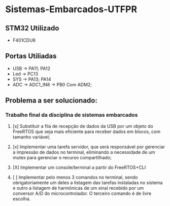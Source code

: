 # Sistemas-Embarcados-UTFPR

## STM32 Utilizado
- F401CDU6

## Portas Utiliadas

- USB -> PA11; PA12
- Led -> PC13
- SYS -> PA13; PA14
- ADC -> ADC1_IN8 -> PB0 Com ADM2;

## Problema a ser solucionado:

### Trabalho final da disciplina de sistemas embarcados

1. [x] Substituir a fila de recepção de dados da USB por um objeto do FreeRTOS que seja mais eficiente para receber dados em blocos, com tamanho variável;

2. [x] Implementar uma tarefa servidor, que será responsável por gerenciar a impressão de dados no terminal, eliminando a necessidade de um mutex para gerenciar o recurso compartilhado;

3. [X] Implementar um console/terminal a partir do FreeRTOS+CLI

4. [ ] Implementar pelo menos 3 comandos no terminal, sendo obrigatoriamente um deles a listagem das tarefas instaladas no sistema e outro a listagem de harmônicas de um sinal recebido por um conversor A/D do microcontrolador. O terceiro comando é de livre escolha.

